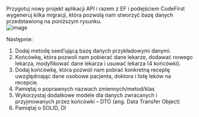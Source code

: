 Przygotuj nowy projekt aplikacji API i razem z EF i podejściem CodeFirst wygeneruj kilka migracji, która pozwolą nam stworzyć bazę danych przedstawioną na poniższym rysunku.  
![image](https://user-images.githubusercontent.com/35382676/169101298-1ae87d9d-907b-4b6c-b441-555646c73e2d.png)

Następnie:
1. Dodaj metodę seed’ującą bazę danych przykładowymi danymi.
2. Końcówkę, która pozwoli nam pobierać dane lekarze, dodawać nowego lekarza, modyfikować dane lekarza i usuwać lekarza (4 końcówki).
3. Dodaj końcówkę, która pozwoli nam pobrać konkretną receptę uwzględniając dane osobowe pacjenta, doktora i listę leków na recepcie.
4. Pamiętaj o poprawnych nazwach zmiennych/metod/klas
5. Wykorzystaj dodatkowe modele dla danych zwracanych i przyjmowanych przez końcówki – DTO (ang. Data Transfer Object)
6. Pamiętaj o SOLID, DI
